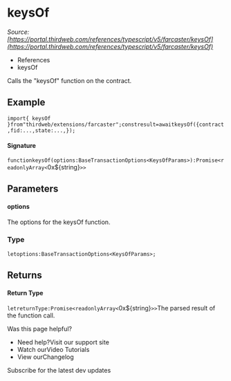 # keysOf

*Source: [https://portal.thirdweb.com/references/typescript/v5/farcaster/keysOf](https://portal.thirdweb.com/references/typescript/v5/farcaster/keysOf)*

* References
* keysOf

Calls the "keysOf" function on the contract.

## Example

`import{ keysOf }from"thirdweb/extensions/farcaster";constresult=awaitkeysOf({contract,fid:...,state:...,});`
#### Signature

`functionkeysOf(options:BaseTransactionOptions<KeysOfParams>):Promise<readonlyArray<`0x${string}`>>`
## Parameters

#### options

The options for the keysOf function.

### Type

`letoptions:BaseTransactionOptions<KeysOfParams>;`
## Returns

#### Return Type

`letreturnType:Promise<readonlyArray<`0x${string}`>>`The parsed result of the function call.

Was this page helpful?

* Need help?Visit our support site
* Watch ourVideo Tutorials
* View ourChangelog

Subscribe for the latest dev updates

